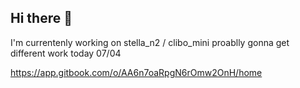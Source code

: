 ## Hi there 👋

I'm currentenly working on stella_n2 / clibo_mini
proablly gonna get different work today 07/04

https://app.gitbook.com/o/AA6n7oaRpgN6rOmw2OnH/home

<!--
**jegends2/jegends2** is a ✨ _special_ ✨ repository because its `README.md` (this file) appears on your GitHub profile.

Here are some ideas to get you started:

- 🔭 I’m currently working on ...
- 🌱 I’m currently learning ...
- 👯 I’m looking to collaborate on ...
- 🤔 I’m looking for help with ...
- 💬 Ask me about ...
- 📫 How to reach me: ...
- 😄 Pronouns: ...
- ⚡ Fun fact: ...
-->
